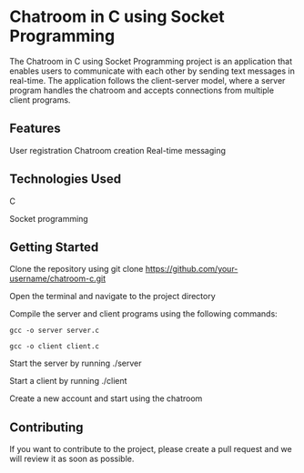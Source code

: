 
# Chatroom in C using Socket Programming

The Chatroom in C using Socket Programming project is an application that enables users to communicate with each other by sending text messages in real-time. The application follows the client-server model, where a server program handles the chatroom and accepts connections from multiple client programs.

## Features

User registration
Chatroom creation
Real-time messaging


## Technologies Used

C

Socket programming

## Getting Started

Clone the repository using git clone https://github.com/your-username/chatroom-c.git

Open the terminal and navigate to the project directory

Compile the server and client programs using the following commands:

`gcc -o server server.c`

`gcc -o client client.c`

Start the server by running ./server

Start a client by running ./client <ip-address-of-server>

Create a new account and start using the chatroom

## Contributing
If you want to contribute to the project, please create a pull request and we will review it as soon as possible.
